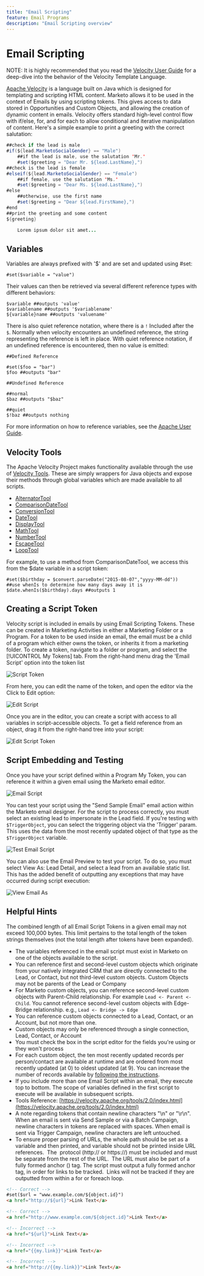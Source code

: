```yaml
---
title: "Email Scripting"
feature: Email Programs
description: "Email Scripting overview"
---
```


# Email Scripting

NOTE: It is highly recommended that you read the [Velocity User Guide](https://velocity.apache.org/engine/devel/user-guide.html) for a deep-dive into the behavior of the Velocity Template Language.

[Apache Velocity](https://velocity.apache.org/) is a language built on Java which is designed for templating and scripting HTML content. Marketo allows it to be used in the context of Emails by using scripting tokens. This gives access to data stored in Opportunities and Custom Objects, and allowing the creation of dynamic content in emails. Velocity offers standard high-level control flow with if/else, for, and for each to allow conditional and iterative manipulation of content. Here's a simple example to print a greeting with the correct salutation:

```java
##check if the lead is male
#if(${lead.MarketoSocialGender} == "Male")
    ##if the lead is male, use the salutation 'Mr.'
    #set($greeting = "Dear Mr. ${lead.LastName},")
##check is the lead is female
#elseif(${lead.MarketoSocialGender} == "Female")
    ##if female, use the salutation 'Ms.'
    #set($greeting = "Dear Ms. ${lead.LastName},")
#else
    ##otherwise, use the first name
    #set($greeting = "Dear ${lead.FirstName},")
#end
##print the greeting and some content
${greeting}

    Lorem ipsum dolor sit amet...
```

## Variables

Variables are always prefixed with '$' and are set and updated using #set:

```
#set($variable = "value")
```

Their values can then be retrieved via several different reference types with different behaviors:

```
$variable ##outputs 'value'
$variablename ##outputs '$variablename'
${variable}name ##outputs 'valuename'
```

There is also quiet reference notation, where there is a `!` Included after the `$`. Normally when velocity encounters an undefined reference, the string representing the reference is left in place. With quiet reference notation, if an undefined reference is encountered, then no value is emitted:

```
##Defined Reference

#set($foo = "bar")
$foo ##outputs "bar"

##Undefined Reference

##normal
$baz ##outputs "$baz"

##quiet
$!baz ##outputs nothing
```

For more information on how to reference variables, see the [Apache User Guide](https://velocity.apache.org/engine/devel/user-guide.html#formal-reference-notation).

## Velocity Tools

The Apache Velocity Project makes functionality available through the use of [Velocity Tools](https://velocity.apache.org/tools/devel/apidocs/overview-summary.html). These are simply wrappers for Java objects and expose their methods through global variables which are made available to all scripts.

- [AlternatorTool](https://velocity.apache.org/tools/devel/apidocs/org/apache/velocity/tools/generic/AlternatorTool.html)
- [ComparisonDateTool](https://velocity.apache.org/tools/devel/apidocs/org/apache/velocity/tools/generic/ComparisonDateTool.html)
- [ConversionTool](https://velocity.apache.org/tools/devel/apidocs/org/apache/velocity/tools/generic/ConversionTool.html)
- [DateTool](https://velocity.apache.org/tools/devel/apidocs/org/apache/velocity/tools/generic/DateTool.html)
- [DisplayTool](https://velocity.apache.org/tools/devel/apidocs/org/apache/velocity/tools/generic/DisplayTool.html)
- [MathTool](https://velocity.apache.org/tools/devel/apidocs/org/apache/velocity/tools/generic/MathTool.html)
- [NumberTool](https://velocity.apache.org/tools/devel/apidocs/org/apache/velocity/tools/generic/NumberTool.html)
- [EscapeTool](https://velocity.apache.org/tools/devel/apidocs/org/apache/velocity/tools/generic/EscapeTool.html)
- [LoopTool](https://velocity.apache.org/tools/devel/apidocs/org/apache/velocity/tools/generic/LoopTool.html)

For example, to use a method from ComparisonDateTool, we access this from the $date variable in a script token:

```
#set($birthday = $convert.parseDate("2015-08-07","yyyy-MM-dd"))
##use whenIs to determine how many days away it is
$date.whenIs($birthday).days ##outputs 1
```

## Creating a Script Token

Velocity script is included in emails by using Email Scripting Tokens. These can be created in Marketing Activities in either a Marketing Folder or a Program. For a token to be used inside an email, the email must be a child of a program which either owns the token, or inherits it from a marketing folder. To create a token, navigate to a folder or program, and select the [!UICONTROL My Tokens] tab. From the right-hand menu drag the 'Email Script' option into the token list

![Script Token](assets/script-token.png)

From here, you can edit the name of the token, and open the editor via the Click to Edit option:

![Edit Script](assets/script-edit.png)

Once you are in the editor, you can create a script with access to all variables in script-accessible objects. To get a field reference from an object, drag it from the right-hand tree into your script:

![Edit Script Token](assets/edit-script-token.png)

## Script Embedding and Testing

Once you have your script defined within a Program My Token, you can reference it within a given email using the Marketo email editor.

![Email Script](assets/email-script-marketo-email.png)

You can test your script using the "Send Sample Email" email action within the Marketo email designer. For the script to process correctly, you must select an existing lead to impersonate in the Lead field. If you're testing with `$TriggerObject`, you can select the triggering object via the 'Trigger' param. This uses the data from the most recently updated object of that type as the `$TriggerObject` variable.

![Test Email Script](assets/velocity-test.png)

You can also use the Email Preview to test your script. To do so, you must select View As: Lead Detail, and select a lead from an available static list. This has the added benefit of outputting any exceptions that may have occurred during script execution:

![View Email As](assets/view-as.png)

## Helpful Hints

The combined length of all Email Script Tokens in a given email may not exceed 100,000 bytes. This limit pertains to the total length of the token strings themselves (not the total length after tokens have been expanded).

- The variables referenced in the email script must exist in Marketo on one of the objects available to the script.
- You can reference first and second-level custom objects which originate from your natively integrated CRM that are directly connected to the Lead, or Contact, but not third-level custom objects. Custom Objects may not be parents of the Lead or Company
- For Marketo custom objects, you can reference second-level custom objects with Parent-Child relationship. For example `Lead <- Parent <- Child`. You cannot reference second-level custom objects with Edge-Bridge relationship. e.g.,  `Lead <- Bridge -> Edge`
- You can reference custom objects connected to a Lead, Contact, or an Account, but not more than one.
- Custom objects may only be referenced through a single connection, Lead, Contact, or Account
- You must check the box in the script editor for the fields you're using or they won't process
- For each custom object, the ten most recently updated records per person/contact are available at runtime and are ordered from most recently updated (at 0) to oldest updated (at 9). You can increase the number of records available by [following the instructions](https://experienceleague.adobe.com/en/docs/marketo/using/product-docs/administration/email-setup/change-custom-object-retrieval-limits-in-velocity-scripting).
- If you include more than one Email Script within an email, they execute top to bottom. The scope of variables defined in the first script to execute will be available in subsequent scripts.
- Tools Reference: [https://velocity.apache.org/tools/2.0/index.html](https://velocity.apache.org/tools/2.0/index.html)
- A note regarding tokens that contain newline characters "\\n" or "\\r\\n". When an email is sent via Send Sample or via a Batch Campaign, newline characters in tokens are replaced with spaces. When email is sent via Trigger Campaign, newline characters are left untouched.
- To ensure proper parsing of URLs, the whole path should be set as a variable and then printed, and variable should not be printed inside URL references.  The  protocol (http:// or https://) must be included and must be separate from the rest of the URL.  The URL must also be part of a fully formed anchor (<a>) tag. The script must output a fully formed anchor tag, in order for links to be tracked.  Links will not be tracked if they are outputted from within a for or foreach loop.

```html
<!-- Correct -->
#set($url = "www.example.com/${object.id}")
<a href="http://${url}">Link Text</a>

<!-- Correct -->
<a href="http://www.example.com/${object.id}">Link Text</a>

<!-- Incorrect -->
<a href="${url}">Link Text</a>

<!-- Incorrect -->
<a href="{{my.link}}">Link Text</a>

<!-- Incorrect -->
<a href="http://{{my.link}}">Link Text</a>
```
